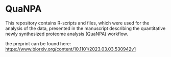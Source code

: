 # QuaNPA 
This repository contains R-scripts and files, which were used for the analysis of the data, presented in the manuscript describing the quantitative newly synthesized proteome analysis (QuaNPA) workflow.

the preprint can be found here:
https://www.biorxiv.org/content/10.1101/2023.03.03.530942v1
